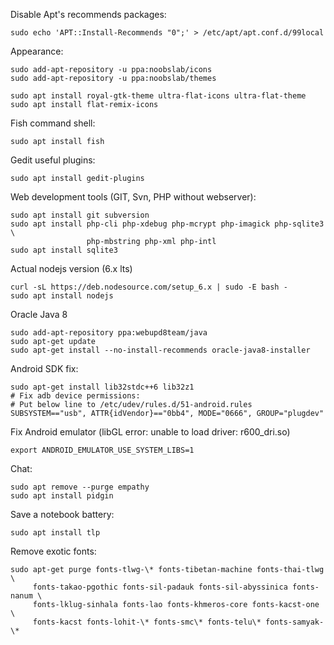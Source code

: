 Disable Apt's recommends packages:
```
sudo echo 'APT::Install-Recommends "0";' > /etc/apt/apt.conf.d/99local
```

Appearance:
```
sudo add-apt-repository -u ppa:noobslab/icons
sudo add-apt-repository -u ppa:noobslab/themes

sudo apt install royal-gtk-theme ultra-flat-icons ultra-flat-theme
sudo apt install flat-remix-icons
```

Fish command shell:
```
sudo apt install fish
```

Gedit useful plugins:
```
sudo apt install gedit-plugins
```

Web development tools (GIT, Svn, PHP without webserver):
```
sudo apt install git subversion
sudo apt install php-cli php-xdebug php-mcrypt php-imagick php-sqlite3 \
                 php-mbstring php-xml php-intl
sudo apt install sqlite3
```

Actual nodejs version (6.x lts)
```
curl -sL https://deb.nodesource.com/setup_6.x | sudo -E bash -
sudo apt install nodejs
```

Oracle Java 8
```
sudo add-apt-repository ppa:webupd8team/java
sudo apt-get update
sudo apt-get install --no-install-recommends oracle-java8-installer
```

Android SDK fix:
```
sudo apt-get install lib32stdc++6 lib32z1
# Fix adb device permissions:
# Put below line to /etc/udev/rules.d/51-android.rules
SUBSYSTEM=="usb", ATTR{idVendor}=="0bb4", MODE="0666", GROUP="plugdev"
```

Fix Android emulator (libGL error: unable to load driver: r600_dri.so)
```
export ANDROID_EMULATOR_USE_SYSTEM_LIBS=1
```

Chat:
```
sudo apt remove --purge empathy
sudo apt install pidgin
```

Save a notebook battery:
```
sudo apt install tlp
```

Remove exotic fonts:
```
sudo apt-get purge fonts-tlwg-\* fonts-tibetan-machine fonts-thai-tlwg \
     fonts-takao-pgothic fonts-sil-padauk fonts-sil-abyssinica fonts-nanum \
     fonts-lklug-sinhala fonts-lao fonts-khmeros-core fonts-kacst-one \
     fonts-kacst fonts-lohit-\* fonts-smc\* fonts-telu\* fonts-samyak-\*
```
